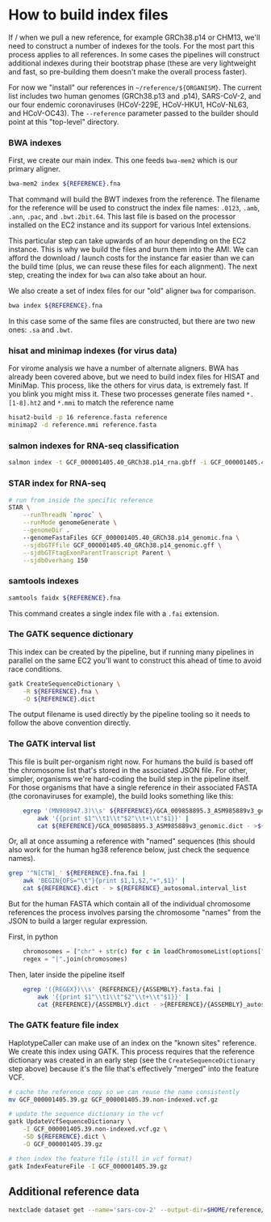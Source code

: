 # How to build index files

If / when we pull a new reference, for example GRCh38.p14 or CHM13, we'll need to construct a number of indexes for the tools. For the most part this process applies to all references. In some cases the pipelines will construct additional indexes during their bootstrap phase (these are very lightweight and fast, so pre-building them doesn't make the overall process faster).

For now we "install" our references in `~/reference/${ORGANISM}`. The current list includes two human genomes (GRCh38.p13 and .p14), SARS-CoV-2, and our four endemic coronaviruses (HCoV-229E, HCoV-HKU1, HCoV-NL63, and HCoV-OC43). The `--reference` parameter passed to the builder should point at this "top-level" directory.

### BWA indexes

First, we create our main index. This one feeds `bwa-mem2` which is our primary aligner.

```bash
bwa-mem2 index ${REFERENCE}.fna
```

That command will build the BWT indexes from the reference. The filename for the reference will be used to construct the index file names: `.0123`, `.amb`, `.ann`, `.pac`, and `.bwt.2bit.64`. This last file is based on the processor installed on the EC2 instance and its support for various Intel extensions.

This particular step can take upwards of an hour depending on the EC2 instance. This is why we build the files and burn them into the AMI. We can afford the download / launch costs for the instance far easier than we can the build time (plus, we can reuse these files for each alignment). The next step, creating the index for `bwa` can also take about an hour.

We also create a set of index files for our "old" aligner `bwa` for comparison.

```bash
bwa index ${REFERENCE}.fna
```

In this case some of the same files are constructed, but there are two new ones: `.sa` and `.bwt`.

### hisat and minimap indexes (for virus data)

For virome analysis we have a number of alternate aligners. BWA has already been covered above, but we need to build index files for HISAT and MiniMap. This process, like the others for virus data, is extremely fast. If you blink you might miss it. These two processes generate files named `*.[1-8].ht2` and `*.mmi` to match the reference name

```bash
hisat2-build -p 16 reference.fasta reference
minimap2 -d reference.mmi reference.fasta
```

### salmon indexes for RNA-seq classification

```bash
salmon index -t GCF_000001405.40_GRCh38.p14_rna.gbff -i GCF_000001405.40_GRCh38.salmon.idx --gencode
```

### STAR index for RNA-seq

```bash
# run from inside the specific reference
STAR \
    --runThreadN `nproc` \
    --runMode genomeGenerate \
    --genomeDir .
    --genomeFastaFiles GCF_000001405.40_GRCh38.p14_genomic.fna \
    --sjdbGTFfile GCF_000001405.40_GRCh38.p14_genomic.gff \
    --sjdbGTFtagExonParentTranscript Parent \
    --sjdbOverhang 150
```

### samtools indexes

```bash
samtools faidx ${REFERENCE}.fna
```

This command creates a single index file with a `.fai` extension.

### The GATK sequence dictionary

This index can be created by the pipeline, but if running many pipelines in parallel on the same EC2 you'll want to construct this ahead of time to avoid race conditions.

```bash
gatk CreateSequenceDictionary \
    -R ${REFERENCE}.fna \
    -O ${REFERENCE}.dict
```

The output filename is used directly by the pipeline tooling so it needs to follow the above convention directly.

### The GATK interval list

This file is built per-organism right now. For humans the build is based off the chromosome list that's stored in the associated JSON file. For other, simpler, organisms we're hard-coding the build step in the pipeline itself. For those organisms that have a single reference in their associated FASTA (the coronaviruses for example), the build looks something like this:

```bash
    egrep '(MN908947.3)\\s' ${REFERENCE}/GCA_009858895.3_ASM985889v3_genomic.fna.fai |
        awk '{{print $1"\\t1\\t"$2"\\t+\\t"$1}}' |
        cat ${REFERENCE}/GCA_009858895.3_ASM985889v3_genomic.dict - >${REFERENCE}/ref_genome_autosomal.interval_list
```

Or, all at once assuming a reference with "named" sequences (this should also work for the human hg38 reference below, just check the sequence names).

```bash
grep '^N[CTW]_' ${REFERENCE}.fna.fai |
    awk 'BEGIN{OFS="\t"}{print $1,1,$2,"+",$1}' |
    cat ${REFERENCE}.dict - > ${REFERENCE}_autosomal.interval_list
```

But for the human FASTA which contain all of the individual chromosome references the process involves parsing the chromosome "names" from the JSON to build a larger regular expression.

First, in python

```python
    chromosomes = ["chr" + str(c) for c in loadChromosomeList(options["chromosomeSizes"])]
    regex = "|".join(chromosomes)
```

Then, later inside the pipeline itself

```bash
    egrep '({REGEX})\\s' {REFERENCE}/{ASSEMBLY}.fasta.fai |
        awk '{{print $1"\\t1\\t"$2"\\t+\\t"$1}}' |
        cat {REFERENCE}/{ASSEMBLY}.dict - >{REFERENCE}/{ASSEMBLY}_autosomal.interval_list
```

### The GATK feature file index

HaplotypeCaller can make use of an index on the "known sites" reference. We create this index using GATK. This process requires that the reference dictionary was created in an early step (see the `CreateSequenceDictionary` step above) because it's the file that's effectively "merged" into the feature VCF.

```bash
# cache the reference copy so we can reuse the name consistently
mv GCF_000001405.39.gz GCF_000001405.39.non-indexed.vcf.gz

# update the sequence dictionary in the vcf
gatk UpdateVcfSequenceDictionary \
    -I GCF_000001405.39.non-indexed.vcf.gz \
    -SD ${REFERENCE}.dict \
    -O GCF_000001405.39.gz

# then index the feature file (still in vcf format)
gatk IndexFeatureFile -I GCF_000001405.39.gz
```

## Additional reference data

```bash
nextclade dataset get --name='sars-cov-2' --output-dir=$HOME/reference/sars-cov-2/nextclade-data/sars-cov-2
```
